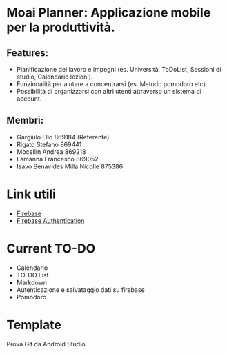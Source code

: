 # Moai Planner: Applicazione mobile per la produttività.

## Features:

- Pianificazione del lavoro e impegni (es. Università, ToDoList, Sessioni di studio, Calendario lezioni).
- Funzionalità per aiutare a concentrarsi (es. Metodo pomodoro etc).
- Possibilità di organizzarsi con altri utenti attraverso un sistema di account.

## Membri:

- Gargiulo Elio 869184 (Referente)
- Rigato Stefano 869441
- Mocellin Andrea 869218
- Lamanna Francesco 869052
- Isavo Benavides Milla Nicolle 875386  

# Link utili
- [Firebase](https://firebase.google.com/docs/reference/kotlin/packages?authuser=1)
- [Firebase Authentication](https://firebase.google.com/docs/auth/android/start?authuser=1#kotlin+ktx_2)

# Current TO-DO
- Calendario
- TO-DO List
- Markdown
- Autenticazione e salvataggio dati su firebase
- Pomodoro

# Template
Prova Git da Android Studio.
